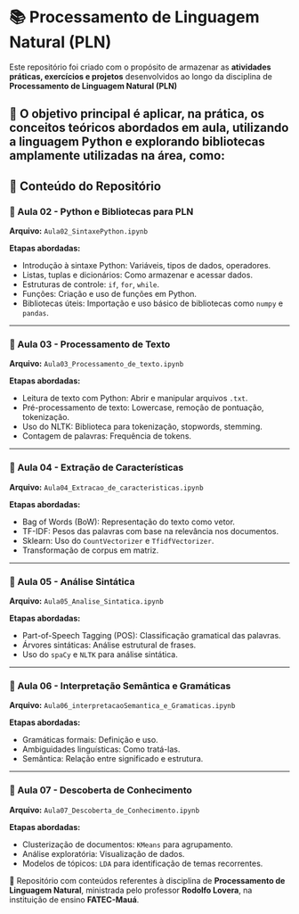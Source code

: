 # 📚 Processamento de Linguagem Natural (PLN)

Este repositório foi criado com o propósito de armazenar as **atividades práticas, exercícios e projetos** desenvolvidos ao longo da disciplina de **Processamento de Linguagem Natural (PLN)**

🎯 O objetivo principal é **aplicar, na prática, os conceitos teóricos** abordados em aula, utilizando a linguagem **Python** e explorando bibliotecas amplamente utilizadas na área, como:
---

## 📑 Conteúdo do Repositório

### 📘 Aula 02 - Python e Bibliotecas para PLN
**Arquivo:** `Aula02_SintaxePython.ipynb`

**Etapas abordadas:**
- Introdução à sintaxe Python: Variáveis, tipos de dados, operadores.
- Listas, tuplas e dicionários: Como armazenar e acessar dados.
- Estruturas de controle: `if`, `for`, `while`.
- Funções: Criação e uso de funções em Python.
- Bibliotecas úteis: Importação e uso básico de bibliotecas como `numpy` e `pandas`.

---

### 📘 Aula 03 - Processamento de Texto  
**Arquivo:** `Aula03_Processamento_de_texto.ipynb`

**Etapas abordadas:**
- Leitura de texto com Python: Abrir e manipular arquivos `.txt`.
- Pré-processamento de texto: Lowercase, remoção de pontuação, tokenização.
- Uso do NLTK: Biblioteca para tokenização, stopwords, stemming.
- Contagem de palavras: Frequência de tokens.

---

### 📘 Aula 04 - Extração de Características  
**Arquivo:** `Aula04_Extracao_de_caracteristicas.ipynb`

**Etapas abordadas:**
- Bag of Words (BoW): Representação do texto como vetor.
- TF-IDF: Pesos das palavras com base na relevância nos documentos.
- Sklearn: Uso do `CountVectorizer` e `TfidfVectorizer`.
- Transformação de corpus em matriz.

---

### 📘 Aula 05 - Análise Sintática  
**Arquivo:** `Aula05_Analise_Sintatica.ipynb`

**Etapas abordadas:**
- Part-of-Speech Tagging (POS): Classificação gramatical das palavras.
- Árvores sintáticas: Análise estrutural de frases.
- Uso do `spaCy` e `NLTK` para análise sintática.

---

### 📘 Aula 06 - Interpretação Semântica e Gramáticas  
**Arquivo:** `Aula06_interpretacaoSemantica_e_Gramaticas.ipynb`

**Etapas abordadas:**
- Gramáticas formais: Definição e uso.
- Ambiguidades linguísticas: Como tratá-las.
- Semântica: Relação entre significado e estrutura.

---

### 📘 Aula 07 - Descoberta de Conhecimento  
**Arquivo:** `Aula07_Descoberta_de_Conhecimento.ipynb`

**Etapas abordadas:**
- Clusterização de documentos: `KMeans` para agrupamento.
- Análise exploratória: Visualização de dados.
- Modelos de tópicos: `LDA` para identificação de temas recorrentes.

📌 Repositório com conteúdos referentes à disciplina de **Processamento de Linguagem Natural**, ministrada pelo professor **Rodolfo Lovera**, na instituição de ensino **FATEC-Mauá**.
